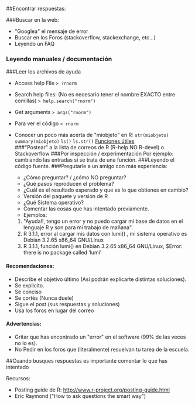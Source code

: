 ##Encontrar respuestas:

###Buscar en la web:
* "Googlea" el mensaje de error
* Buscar en los Foros (stackoverflow, stackexchange, etc...)
* Leyendo un FAQ

### Leyendo manuales / documentación
###Leer los archivos de ayuda
* Access help File
  ` > ?rnorm `
* Search help files: (No es necesario tener el nombre EXACTO entre comillas)
    `> help.search("rnorm")`
* Get arguments
  `> args("rnorm")`
* Para ver el código
  `> rnorm`
* Conocer un poco más acerta de "miobjeto" en R:
    `str(miobjeto)`
    `summary(miobjeto)`
    `ls()`
    `ls.str()`
  [Funciones útiles](http://cran.r-project.org/doc/contrib/Short-refcard.pdf)  
###"Postear" a la lista de correos de R (R-help NO R-devel) o Stackoverflow
###Por inspección / experimentación
  Por ejemplo: cambiando las entradas si se trata de una función.
###Leyendo el código fuente.
###Pregutarle a un amigo con más experiencia:
  * ¿Cómo preguntar?  / ¿cómo NO preguntar?
  * ¿Qué pasos reproducen el problema?
  *  ¿Cuál es el resultado esperado y que es lo que obtienes en cambio?
  *  Versión del paquete y versión de R 
  *  ¿Qué Sistema operativo?
  *  Comentar las cosas que has intentado previamente.
  *  Ejemplos:


  1. "Ayuda!!, tengo un error y no puedo cargar mi base de datos en el lenguaje R y son para mi trabajo de mañana".
  2. R 3.1.1, error al cargar mis datos con lumi() , mi sistema operativo es  Debian 3.2.65 x86_64 GNU/Linux
  3. R 3.1.1, función lumi() en Debian 3.2.65 x86_64 GNU/Linux,  $Error: there is no package called ‘lumi’

#### Recomendaciones:
  * Describe el objetivo último (Así podrán explicarte distintas soluciones).
  * Se explicito.
  * Se conciso
  * Se cortés (Nunca duele)
  * Sigue el post (sus respuestas y soluciones) 
  * Usa los foros en lugar del correo

#### Advertencias:
  * Gritar que has encontrado un "error" en el software (99% de las veces no lo es).
  * No Pedir en los foros que (literalmente) resuelvan tu tarea de la escuela.

##Cuando busques respuestas es importante comentar lo que has intentado

Recursos:
* Posting guide de R: http://www.r-project.org/posting-guide.html
* Eric Raymond ("How to  ask questions the smart way")
